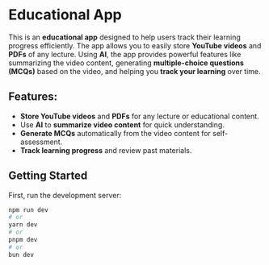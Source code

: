 
# Educational App

This is an **educational app** designed to help users track their learning progress efficiently. The app allows you to easily store **YouTube videos** and **PDFs** of any lecture. Using **AI**, the app provides powerful features like summarizing the video content, generating **multiple-choice questions (MCQs)** based on the video, and helping you **track your learning** over time.

## Features:
- **Store YouTube videos** and **PDFs** for any lecture or educational content.
- Use **AI** to **summarize video content** for quick understanding.
- **Generate MCQs** automatically from the video content for self-assessment.
- **Track learning progress** and review past materials.

## Getting Started

First, run the development server:

```bash
npm run dev
# or
yarn dev
# or
pnpm dev
# or
bun dev
